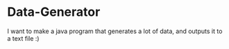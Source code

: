# Data-Generator
I want to make a java program that generates a lot of data, and outputs it to a text file :)
